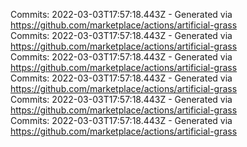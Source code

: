 Commits: 2022-03-03T17:57:18.443Z - Generated via https://github.com/marketplace/actions/artificial-grass
<br>
Commits: 2022-03-03T17:57:18.443Z - Generated via https://github.com/marketplace/actions/artificial-grass
<br>
Commits: 2022-03-03T17:57:18.443Z - Generated via https://github.com/marketplace/actions/artificial-grass
<br>
Commits: 2022-03-03T17:57:18.443Z - Generated via https://github.com/marketplace/actions/artificial-grass
<br>
Commits: 2022-03-03T17:57:18.443Z - Generated via https://github.com/marketplace/actions/artificial-grass
<br>
Commits: 2022-03-03T17:57:18.443Z - Generated via https://github.com/marketplace/actions/artificial-grass
<br>
